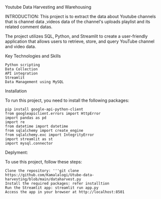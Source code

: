 
Youtube Data Harvesting and Warehousing

INTRODUCTION:
This project is to extract the data about Youtube channels that is channel data ,videos data of the channel's uploads playlist and its related comment datas. 

 The project utilizes SQL, Python, and Streamlit to create a user-friendly application that allows users to retrieve, store, and query YouTube channel and video data.

Key Technologies and Skills

    Python scripting
    Data Collection
    API integration
    Streamlit
    Data Management using MySQL 

Installation

To run this project, you need to install the following packages:

    pip install google-api-python-client
    from googleapiclient.errors import HttpError
    import pandas as pd
    import re
    from datetime import datetime
    from sqlalchemy import create_engine
    from sqlalchemy.exc import IntegrityError
    import streamlit as st
    import mysql.connector

Deplyment:

To use this project, follow these steps:

    Clone the repository: '''git clone https://github.com/Kamalalogi/Utube-data-harvesting/blob/main/dataharvest.py
    Install the required packages: refer installtion
    Run the Streamlit app: streamlit run app.py
    Access the app in your browser at http://localhost:8501



